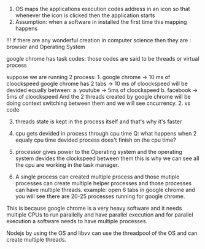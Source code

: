 1. OS maps the applications execution codes address in an icon so that whenever the icon is clicked then the application starts
2. Assumption: when a software in installed the first time this mapping happens

!!! if there are any wonderful creation in computer science then they are : browser and Operating System

google chrome has task codes: those codes are said to be threads or virtual process

suppose we are running 2 process: 1. google chrome -> 10 ms of cloockspeed
google chrome has 2 tabs -> 10 ms of cloockspeed will be devided equally between:
a. youtube -> 5ms of cloockspeed
b. facebook -> 5ms of cloockspeed
And the 2 threads created by google chrome will be doing context switching between them and we will see cncurrency. 2. vs code

3. threads state is kept in the process itself and that's why it's faster

4. cpu gets devided in process through cpu time
   Q: what happens when 2 equaly cpu time devided process does't finish on the cpu time?

5. processor gives power to the Operating system and the operating system devides the clockspeed between them
   this is why we can see all the cpu are working in the task manager.

6. A single process can created multiple process and those mutiple processes can create multiple helper processes and those processes can have multiple threads.
   example: open 6 tabs in google chrome and you will see there are 20-25 processes running for google chrome.

This is because google chrome is a very heavy software and it needs multiple CPUs to run parallelly and have parallel execution and for parallel execution a software needs to have multiple processes.

Nodejs by using the OS and libvv can use the threadpool of the OS and can create multiple threads.
